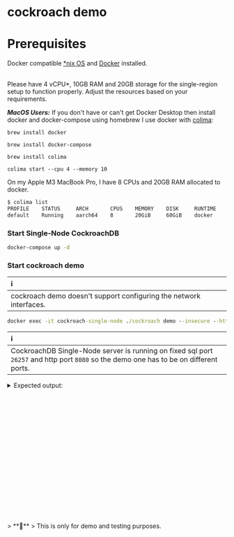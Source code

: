 # cockroach demo

# Prerequisites

Docker compatible [*nix OS](https://en.wikipedia.org/wiki/Unix-like) and [Docker](https://docs.docker.com/get-docker) installed.

<br>Please have 4 vCPU*, 10GB RAM and 20GB storage for the single-region setup to function properly. Adjust the resources based on your requirements.</br>

***MacOS Users:*** If you don't have or can't get Docker Desktop then install docker and docker-compose using homebrew
I use docker with [colima](https://github.com/abiosoft/colima):

`brew install docker`

`brew install docker-compose`

`brew install colima`

`colima start --cpu 4 --memory 10`

On my Apple M3 MacBook Pro, I have 8 CPUs and 20GB RAM allocated to docker.
````cmd
$ colima list
PROFILE    STATUS     ARCH       CPUS    MEMORY    DISK     RUNTIME    ADDRESS
default    Running    aarch64    8       20GiB     60GiB    docker
````

### Start Single-Node CockroachDB
````cmd
docker-compose up -d
````

### Start cockroach demo
| ℹ️                                                                 |
|:-------------------------------------------------------------------|
| cockroach demo doesn't support configuring the network interfaces. |

````cmd
docker exec -it cockroach-single-node ./cockroach demo --insecure --http-port=8081 --sql-port=26258
````
| ℹ️                                                                                                                                     |
|:---------------------------------------------------------------------------------------------------------------------------------------|
| CockroachDB Single-Node server is running on fixed sql port `26257` and http port `8080` so the demo one has to be on different ports. |

<details><summary>Expected output:</summary>
<p>

```bash
-------------------------------
docker exec -it cockroach-single-node ./cockroach demo --insecure --http-port=8081 --sql-port=26258
#
# Welcome to the CockroachDB demo database!
#
# You are connected to a temporary, in-memory CockroachDB cluster of 1 node.
#
# This demo session will send telemetry to Cockroach Labs in the background.
# To disable this behavior, set the environment variable
# COCKROACH_SKIP_ENABLING_DIAGNOSTIC_REPORTING=true.
#
# Beginning initialization of the movr dataset, please wait...
#
# The cluster has been preloaded with the "movr" dataset
# (MovR is a fictional vehicle sharing company).
#
# Reminder: your changes to data stored in the demo session will not be saved!
#
# If you wish to access this demo cluster using another tool, you will need
# the following details:
#
#   - Connection parameters:
#      (webui)    http://127.0.0.1:8081
#      (cli)      cockroach sql --insecure -p 26258 -d movr
#      (sql)      postgresql://root@127.0.0.1:26258/movr?sslmode=disable
#
# Server version: CockroachDB CCL v24.1.3 (aarch64-unknown-linux-gnu, built 2024/08/01 11:49:48, go1.22.5 X:nocoverageredesign) (same version as client)
# Cluster ID: 8473bdf7-11d9-45e2-ad5f-4fe309d6cf6f
# Organization: Cockroach Demo
#
# Enter \? for a brief introduction.
#
root@127.0.0.1:26258/movr>
-------------------------------
```

</p>
</details>
<br><br><br><br><br><br><br><br><br><br><br><br><br><br><br><br><br><br>
> **🦺**
> This is only for demo and testing purposes.